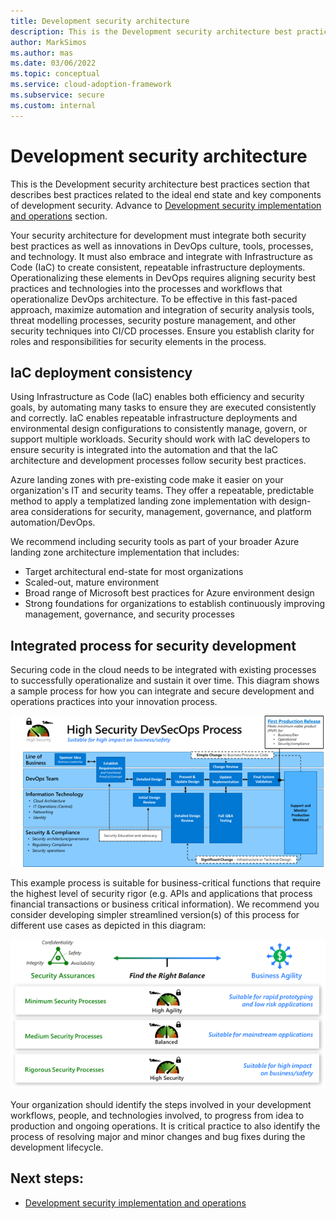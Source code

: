 ```yaml
---
title: Development security architecture
description: This is the Development security architecture best practices section that describes best practices related to the ideal end state and key components of development security.
author: MarkSimos
ms.author: mas
ms.date: 03/06/2022
ms.topic: conceptual
ms.service: cloud-adoption-framework
ms.subservice: secure
ms.custom: internal
---
```


# Development security architecture

This is the Development security architecture best practices section that describes best practices related to the ideal end state and key components of development security. Advance to [Development security implementation and operations](development-security-implementation-operations.md) section.

Your security architecture for development must integrate both security best practices as well as innovations in DevOps culture, tools, processes, and technology. It must also embrace and integrate with Infrastructure as Code (IaC) to create consistent, repeatable infrastructure deployments. Operationalizing these elements in DevOps requires aligning security best practices and technologies into the processes and workflows that operationalize DevOps architecture. To be effective in this fast-paced approach, maximize automation and integration of security analysis tools, threat modelling processes, security posture management, and other security techniques into CI/CD processes. Ensure you establish clarity for roles and responsibilities for security elements in the process.

## IaC deployment consistency

Using Infrastructure as Code (IaC) enables both efficiency and security goals, by automating many tasks to ensure they are executed consistently and correctly. IaC enables repeatable infrastructure deployments and environmental design configurations to consistently manage, govern, or support multiple workloads. Security should work with IaC developers to ensure security is integrated into the automation and that the IaC architecture and development processes follow security best practices. 

Azure landing zones with pre-existing code make it easier on your organization's IT and security teams. They offer a repeatable, predictable method to apply a templatized landing zone implementation with design-area considerations for security, management, governance, and platform automation/DevOps. 

We recommend including security tools as part of your broader Azure landing zone architecture implementation that includes:

- Target architectural end-state for most organizations
- Scaled-out, mature environment
- Broad range of Microsoft best practices for Azure environment design
- Strong foundations for organizations to establish continuously improving 
management, governance, and security processes

## Integrated process for security development

Securing code in the cloud needs to be integrated with existing processes to successfully operationalize and sustain it over time. This diagram shows a sample process for how you can integrate and secure development and operations practices into your innovation process.

![High Security DevSecOps Process](./media/integrated-process-security-development.png)

This example process is suitable for business-critical functions that require the highest level of security rigor (e.g. APIs and applications that process financial transactions or business critical information). We recommend you consider developing simpler streamlined version(s) of this process for different use cases as depicted in this diagram:

![Find the Right Balance](./media/security-processes-business-agility-balance.png)

Your organization should identify the steps involved in your development workflows, people, and technologies involved, to progress from idea to production and ongoing operations. It is critical practice to also identify the process of resolving major and minor changes and bug fixes during the development lifecycle.

## Next steps:

- [Development security implementation and operations](development-security-implementation-operations.md)
